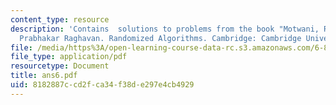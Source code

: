 ```yaml
---
content_type: resource
description: 'Contains  solutions to problems from the book "Motwani, Rajeez, and
  Prabhakar Raghavan. Randomized Algorithms. Cambridge: Cambridge University Press,1995."'
file: /media/https%3A/open-learning-course-data-rc.s3.amazonaws.com/6-856j-randomized-algorithms-fall-2002/8182887ccd2fca34f38de297e4cb4929_ans6.pdf
file_type: application/pdf
resourcetype: Document
title: ans6.pdf
uid: 8182887c-cd2f-ca34-f38d-e297e4cb4929
---
```

